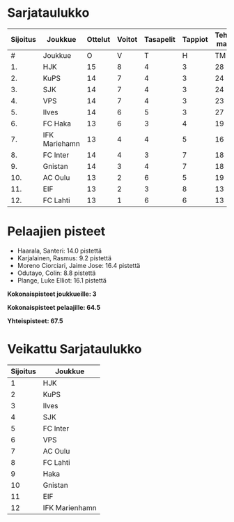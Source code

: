# Sarjataulukko
| Sijoitus | Joukkue | Ottelut | Voitot | Tasapelit | Tappiot | Tehdyt maalit | Päästetyt maalit | Maaliero | Syötöt |
|----------|---------|---------|--------|-----------|---------|----------------|-------------------|----------|-------|
|# | Joukkue | O | V | T | H | TM | PM | ME | S | L | L% | R | KK | PK | PA | P|
|1. | HJK | 15 | 8 | 4 | 3 | 28 | 15 | 13 | 22 | 190 | 14,74 | 162 | 27 | 1 | 21 | 28|
|2. | KuPS | 14 | 7 | 4 | 3 | 24 | 15 | 9 | 12 | 155 | 15,48 | 147 | 22 | 1 | 20 | 25|
|3. | SJK | 14 | 7 | 4 | 3 | 24 | 19 | 5 | 18 | 158 | 15,19 | 179 | 34 | 0 | 25 | 25|
|4. | VPS | 14 | 7 | 4 | 3 | 23 | 18 | 5 | 15 | 165 | 13,94 | 169 | 26 | 0 | 24 | 25|
|5. | Ilves | 14 | 6 | 5 | 3 | 27 | 17 | 10 | 23 | 171 | 15,79 | 166 | 36 | 3 | 25 | 23|
|6. | FC Haka | 13 | 6 | 3 | 4 | 19 | 18 | 1 | 16 | 105 | 18,10 | 162 | 36 | 1 | 24 | 21|
|7. | IFK Mariehamn | 13 | 4 | 4 | 5 | 16 | 18 | -2 | 8 | 101 | 15,84 | 146 | 34 | 2 | 17 | 16|
|8. | FC Inter | 14 | 4 | 3 | 7 | 18 | 24 | -6 | 13 | 135 | 13,33 | 142 | 38 | 2 | 20 | 15|
|9. | Gnistan | 14 | 3 | 4 | 7 | 18 | 26 | -8 | 12 | 124 | 14,52 | 156 | 45 | 1 | 18 | 13|
|10. | AC Oulu | 13 | 2 | 6 | 5 | 19 | 24 | -5 | 13 | 117 | 16,24 | 181 | 40 | 2 | 17 | 12|
|11. | EIF | 13 | 2 | 3 | 8 | 13 | 23 | -10 | 6 | 94 | 13,83 | 135 | 44 | 4 | 18 | 9|
|12. | FC Lahti | 13 | 1 | 6 | 6 | 13 | 25 | -12 | 10 | 107 | 12,15 | 136 | 29 | 1 | 22 | 9|

# Pelaajien pisteet
* Haarala, Santeri: 14.0 pistettä
* Karjalainen, Rasmus: 9.2 pistettä
* Moreno Ciorciari, Jaime Jose: 16.4 pistettä
* Odutayo, Colin: 8.8 pistettä
* Plange, Luke Elliot: 16.1 pistettä

**Kokonaispisteet joukkueille: 3**

**Kokonaispisteet pelaajille: 64.5**

**Yhteispisteet: 67.5**

# Veikattu Sarjataulukko
| Sijoitus | Joukkue |
|----------|---------|
| 1 | HJK |
| 2 | KuPS |
| 3 | Ilves |
| 4 | SJK |
| 5 | FC Inter |
| 6 | VPS |
| 7 | AC Oulu |
| 8 | FC Lahti |
| 9 | Haka |
| 10 | Gnistan |
| 11 | EIF |
| 12 | IFK Marienhamn |
